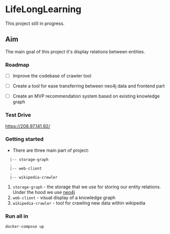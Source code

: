 # LifeLongLearning

This project still in progress.

## Aim

The main goal of this project it's display relations between entities.

### Roadmap

* [ ] Improve the codebase of crawler tool

* [ ] Create a tool for ease transferring between neo4j data  and frontend part

* [ ] Create an MVP recommendation system based on existing knowledge graph

### Test Drive

https://208.97.141.92/

### Getting started

- There are three main part of project:
```
  |-- storage-graph
  .
  |-- web-client
  .
  |-- wikipedia-crawler
```

1. `storage-graph` - the storage that we use for storing our entity relations. Under the hood we use  [neo4j](https://neo4j.com/)
2. `web-client` - visual display of a knowledge graph
3. `wikipedia-crawler` - tool for crawling new data within wikipedia

### Run all in

```
docker-compose up

```
